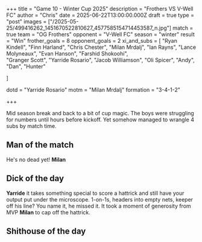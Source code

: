 +++
title = "Game 10 - Winter Cup 2025"
description = "Frothers VS V-Well FC"
author = "Chris"
date = 2025-06-22T13:00:00.000Z
draft = true
type = "post"
images = ["/2025-05-25/499416262_1451670522810627_4577585154714453587_n.jpg"]
match = true
team = "OG Frothers"
opponent = "V-Well FC"
season = "winter"
result = "Win"
frother_goals = 8
opponent_goals = 2
xi_and_subs = [
  "Ryan Kindell",
  "Finn Harland",
  "Chris Chester",
  "Milan Mrdalj",
  "Ian Rayns",
  "Lance Molyneaux",
  "Evan Hanson",
  "Farshid Shokoohi",  
  "Granger Scott",
  "Yarride Rosario",
  "Jacob Williamson",
  "Oli Spicer",
  "Andy",
  "Dan",
  "Hunter"

]

dotd = "Yarride Rosario"
motm = "Milan Mrdalj"
formation = "3-4-1-2"

+++
 
Mid season break and back to a bit of cup magic. The boys were struggling for numbers until hours before kickoff. Yet somehow managed to wrangle 4 subs by match time. 


## Man of the match
He's no dead yet! **Milan** 

## Dick of the day 
**Yarride** it takes something special to score a hattrick and still have your output put under the microscope. 1-on-1s, headers into empty nets, keeper off his line? You name it, he missed it. It took a moment of generosity from MVP **Milan** to cap off the hattrick.

## Shithouse of the day
